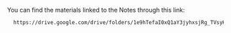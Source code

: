 You can find the materials linked to the Notes through this link:

```bash
  https://drive.google.com/drive/folders/1e9hTefaI0xQ1aY3jyhxsjRg_TVsyKL2F?usp=drive_link
```
